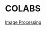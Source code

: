 # COLABS

[Image Processing](https://colab.research.google.com/drive/1W79kelri9bXpLsnMtas79fmzLIgWC5bN#scrollTo=aZCfZlN42gfr)
